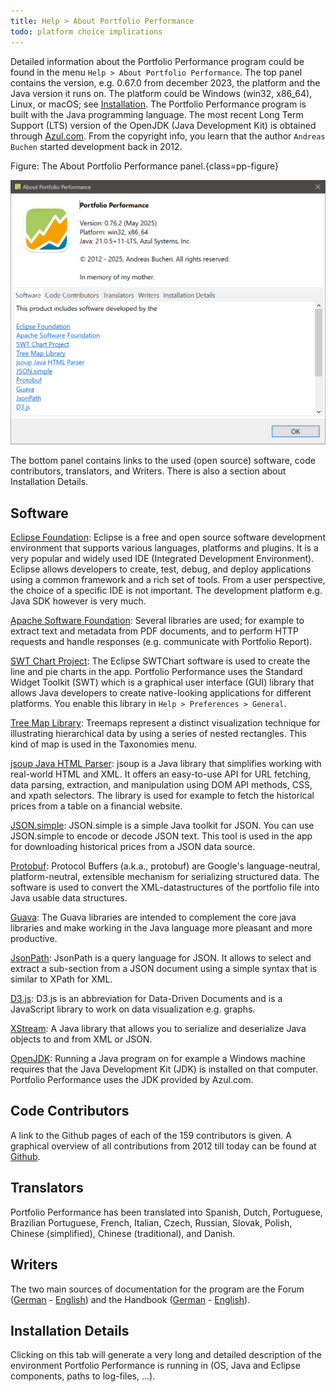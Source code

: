 ```yaml
---
title: Help > About Portfolio Performance
todo: platform choice implications
---
```

Detailed information about the Portfolio Performance program could be found in the menu `Help > About Portfolio Performance`. The top panel contains the version, e.g. 0.67.0 from december 2023, the platform and the Java version it runs on. The platform could be Windows (win32, x86_64), Linux, or macOS; see [Installation](../../getting-started/installation.md). The Portfolio Performance program is built with the Java programming language. The most recent Long Term Support (LTS) version of the OpenJDK (Java Development Kit) is obtained through [Azul.com](https://www.azul.com/downloads/?package=jdk#zulu). From the copyright info, you learn that the author `Andreas Buchen` started development back in 2012.

Figure: The About Portfolio Performance panel.{class=pp-figure}

![](images/about.png)

The bottom panel contains links to the used (open source) software, code contributors, translators, and Writers. There is also a section about Installation Details.

## Software

[Eclipse Foundation](https://www.eclipse.org/): Eclipse is a free and open source software development environment that supports various languages, platforms and plugins. It is a very popular and widely used IDE (Integrated Development Environment). Eclipse allows developers to create, test, debug, and deploy applications using a common framework and a rich set of tools. From a user perspective, the choice of a specific IDE is not important. The development platform e.g. Java SDK however is very much.

[Apache Software Foundation](https://apache.org/): Several libraries are used; for example to extract text and metadata from PDF documents, and to perform HTTP requests and handle responses (e.g. communicate with Portfolio Report). 

[SWT Chart Project](https://github.com/eclipse/swtchart/wiki): The Eclipse SWTChart software is used to create the line and pie charts in the app. Portfolio Performance uses the Standard Widget Toolkit (SWT) which is a graphical user interface (GUI) library that allows Java developers to create native-looking applications for different platforms. You enable this library in `Help > Preferences > General`.

[Tree Map Library](https://github.com/smurf667/treemaplib): Treemaps represent a distinct visualization technique for illustrating hierarchical data by using a series of nested rectangles. This kind of map is used in the Taxonomies menu.

[jsoup Java HTML Parser](https://jsoup.org/): jsoup is a Java library that simplifies working with real-world HTML and XML. It offers an easy-to-use API for URL fetching, data parsing, extraction, and manipulation using DOM API methods, CSS, and xpath selectors. The library is used for example to fetch the historical prices from a table on a financial website.

[JSON.simple](https://github.com/fangyidong/json-simple): JSON.simple is a simple Java toolkit for JSON. You can use JSON.simple to encode or decode JSON text. This tool is used in the app for downloading historical prices from a JSON data source.

[Protobuf](https://github.com/protocolbuffers/protobuf): Protocol Buffers (a.k.a., protobuf) are Google's language-neutral, platform-neutral, extensible mechanism for serializing structured data. The software is used to convert the XML-datastructures of the portfolio file into Java usable data structures.  

[Guava](https://github.com/google/guava): The Guava libraries are intended to complement the core java libraries and make working in the Java language more pleasant and more productive.

[JsonPath](https://github.com/json-path/JsonPath): JsonPath is a query language for JSON. It allows to select and extract a sub-section from a JSON document using a simple syntax that is similar to XPath for XML.

[D3.js](https://d3js.org/): D3.js is an abbreviation for Data-Driven Documents and is a JavaScript library to work on data visualization e.g. graphs. 

[XStream](https://github.com/x-stream/xstream): A Java library that allows you to serialize and deserialize Java objects to and from XML or JSON.

[OpenJDK](https://openjdk.org/): Running a Java program on for example a Windows machine requires that the Java Development Kit (JDK) is installed on that computer. Portfolio Performance uses the JDK provided by Azul.com.

## Code Contributors

A link to the Github pages of each of the 159 contributors is given. A graphical overview of all contributions from 2012 till today can be found at [Github](https://github.com/portfolio-performance/portfolio/graphs/contributors). 

## Translators

Portfolio Performance has been translated into Spanish, Dutch, Portuguese, Brazilian Portuguese, French, Italian, Czech, Russian, Slovak, Polish, Chinese (simplified), Chinese (traditional), and Danish.

## Writers
The two main sources of documentation for the program are the Forum ([German](https://forum.portfolio-performance.info/c/deutsch/10) - [English](https://forum.portfolio-performance.info/c/english/10)) and the Handbook ([German](https://help.portfolio-performance.info/de/) - [English](https://help.portfolio-performance.info/en/)).

## Installation Details

Clicking on this tab will generate a very long and detailed description of the environment Portfolio Performance is running in (OS, Java and Eclipse components, paths to log-files, ...).







